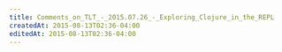 ```yaml
---
title: Comments_on_TLT_-_2015.07.26_-_Exploring_Clojure_in_the_REPL
createdAt: 2015-08-13T02:36-04:00
editedAt: 2015-08-13T02:36-04:00
---
```




